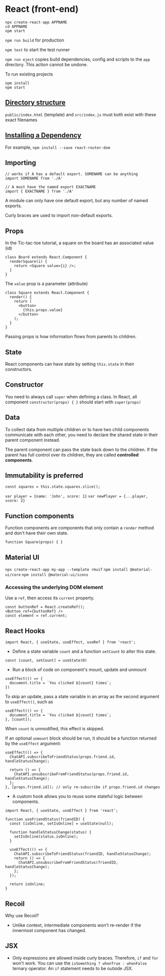 # React (front-end)

```
npx create-react-app APPNAME
cd APPNAME
npm start
```

`npm run build` for production

`npm test` to start the test runner

`npm run eject` copies build dependencies, config and scripts to the `app` directory. This action cannot be undone.

To run existing projects

```
npm install
npm start
```

## [Directory structure](https://facebook.github.io/create-react-app/docs/folder-structure)

`public/index.html` (template) and `src/index.js` must both exist with these exact filenames

## [Installing a Dependency](https://facebook.github.io/create-react-app/docs/installing-a-dependency)

For example, `npm install --save react-router-dom`

## Importing

```
// works if A has a default export. SOMENAME can be anything
import SOMENAME from './A'
```

```
// A must have the named export EXACTNAME
import { EXACTNAME } from './A'
```

A module can only have one default export, but any number of named exports.

Curly braces are used to import non-default exports.

## Props

In the Tic-tac-toe tutorial, a square on the board has an associated value (id)

```
class Board extends React.Component {
  renderSquare(i) {
    return <Square value={i} />;
  }
}
```

The `value` prop is a parameter (attribute)

```
class Square extends React.Component {
  render() {
    return (
      <button>
        {this.props.value}
      </button>
    );
  }
}
```

Passing props is how information flows from parents to children.

## State

React components can have state by setting `this.state` in their constructors.

## Constructor

You need to always call `super` when defining a class. In React, all component `constructor(props) { }` should start with `super(props)`

## Data

To collect data from multiple children or to have two child components communicate with each other, you need to declare the shared state in their parent component instead.

The parent component can pass the state back down to the children. If the parent has full control over its children, they are called **controlled components**.

## Immutability is preferred

`const squares = this.state.squares.slice();`

`var player = {name: 'John', score: 1}`
`var newPlayer = {...player, score: 2}`

## Function components

Function components are components that only contain a `render` method and don't have their own state.

`function Square(props) { }`

## Material UI

`npx create-react-app my-app --template rmuif`
`npm install @material-ui/core`
`npm install @material-ui/icons`

### Accessing the underlying DOM element

Use a `ref`, then access its `current` property.

```
const buttonRef = React.createRef();
<Button ref={buttonRef} />
const element = ref.current;
```

## React Hooks

```
import React, { useState, useEffect, useRef } from 'react';
```

* Define a state variable `count` and a function `setCount` to alter this state.

`const [count, setCount] = useState(0)`

* Run a block of code on component's mount, update and unmount

```
useEffect(() => {
  document.title = `You clicked ${count} times`;
})
```

To skip an update, pass a state variable in an array as the second argument to `useEffect()`, such as

```
useEffect(() => {
  document.title = `You clicked ${count} times`;
}, [count]);
```

When `count` is unmodified, this effect is skipped.

If an optional `unmount` block should be run, it should be a function returned by the `useEffect` argument:

```
useEffect(() => {
  ChatAPI.subscribeToFriendStatus(props.friend.id, handleStatusChange);

  return () => {
    ChatAPI.unsubscribeFromFriendStatus(props.friend.id, handleStatusChange);
  };
}, [props.friend.id]); // only re-subscribe if props.friend.id changes
```

* A custom hook allows you to reuse some stateful logic between components.

```
import React, { useState, useEffect } from 'react';

function useFriendStatus(friendID) {
  const [isOnline, setIsOnline] = useState(null);

  function handleStatusChange(status) {
    setIsOnline(status.isOnline);
  }

  useEffect(() => {
    ChatAPI.subscribeToFriendStatus(friendID, handleStatusChange);
    return () => {
      ChatAPI.unsubscribeFromFriendStatus(friendID, handleStatusChange);
    };
  });

  return isOnline;
}
```

## Recoil

Why use Recoil?

* Unlike context, intermediate components won't re-render if the innermost component has changed.

## JSX

* Only expressions are allowed inside curly braces. Therefore, `if` and `for` won't work. You can use the `isSomething ? whenTrue : whenFalse` ternary operator. An `if` statement needs to be outside JSX.